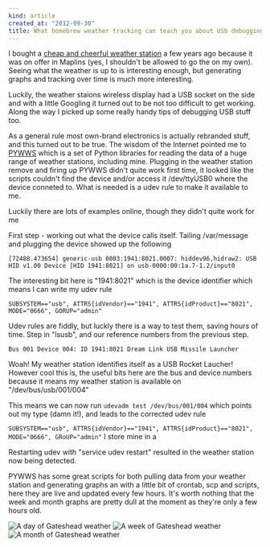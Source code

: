 ```yaml
---
kind: article
created_at: "2012-09-30"
title: What homebrew weather tracking can teach you about USb debugging
---
```

I bought a [cheap and cheerful weather station](http://www.maplin.co.uk/usb-wireless-weather-forecaster-223254) a few years ago because it was on offer in Maplins (yes, I shouldn't be allowed to go the on my own).  Seeing what the weather is up to is interesting enough, but generating graphs and tracking over time is much more interesting.

Luckily, the weather staions wireless display had a USB socket on the side and with a little Googling it turned out to be not too difficult to get working.  Along the way I picked up some really handy tips of debugging USB stuff too.

As a general rule most own-brand electronics is actually rebranded stuff, and this turned out to be true.  The wisdom of the Internet pointed me to [PYWWS](http://code.google.com/p/pywws/) which is a set of Python libraries for reading the data of a huge range of weather stations, including mine.  Plugging in the weather station remove and firing up PYWWS didn't quite work first time, it looked like the scripts couldn't find the device and/or access it /dev/ttyUSB0 where the device conneted to.  What is needed is a udev rule to make it available to me.  

Luckily there are lots of examples online, though they didn't quite work for me

First step - working out what the device calls itself.  Tailing /var/message and plugging the device showed up the following

``[72488.473654] generic-usb 0003:1941:8021.0007: hiddev96,hidraw2: USB HID v1.00 Device [HID 1941:8021] on usb-0000:00:1a.7-1.2/input0``

The interesting bit here is "1941:8021" which is the device identifier which means I can write my udev rule

``SUBSYSTEM=="usb", ATTRS{idVendor}=="1941", ATTRS{idProduct}=="8021", MODE="0666", GORUP="admin"``  

Udev rules are fiddly, but luckly there is a way to test them, saving hours of time.   Step in "lsusb", and our reference numbers from the previous step.

``Bus 001 Device 004: ID 1941:8021 Dream Link USB Missile Launcher``

Woah!  My weather station identifies itself as a USB Rocket Laucher! However cool this is, the useful bits here are the bus and device numbers because it means my weather station is available on "/dev/bus/usb/001/004"

This means we can now run ``udevadm test /dev/bus/001/004`` which points out my type (damn it!), and leads to the corrected udev rule

``SUBSYSTEM=="usb", ATTRS{idVendor}=="1941", ATTRS{idProduct}=="8021", MODE="0666", GRoUP="admin"``
I store mine in a 

Restarting udev with "service udev restart" resulted in the weather station now being detected.

PYWWS has some great scripts for both pulling data from your weather station and generating graphs an with a little bit of crontab, scp and scripts, here they are live and updated every few hours.  It's worth nothing that the week and month graphs are pretty dull at the moment as they're only a few hours old.


![A day of Gateshead weather](/graphs/weather/24hrs.png "A day of Gateshead weather")
![A week of Gateshead weather](/graphs/weather/7days.png "A week of Gateshead weather")
![A month of Gateshead weather](/graphs/weather/28days.png "A month of Gateshead weather")






